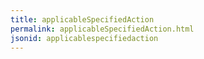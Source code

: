 ```yaml
---
title: applicableSpecifiedAction
permalink: applicableSpecifiedAction.html
jsonid: applicablespecifiedaction
---
```

